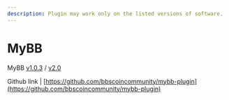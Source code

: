 ```yaml
---
description: Plugin may work only on the listed versions of software.
---
```


# MyBB

MyBB [v1.0.3](https://raw.githubusercontent.com/bbscoincommunity/bbscoin-releases/master/plugins/bbscoin\_mybb\_v1\_0\_3.zip) / [v2.0](https://github.com/bbscoincommunity/mybb-plugin/archive/master.zip)

Github link | [https://github.com/bbscoincommunity/mybb-plugin](https://github.com/bbscoincommunity/mybb-plugin)
